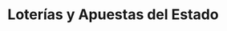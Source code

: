 ---
title: "Loterías y Apuestas del Estado"
url: /getafe/loterias-y-apuestas-del-estado/
shop: Lotterie
---